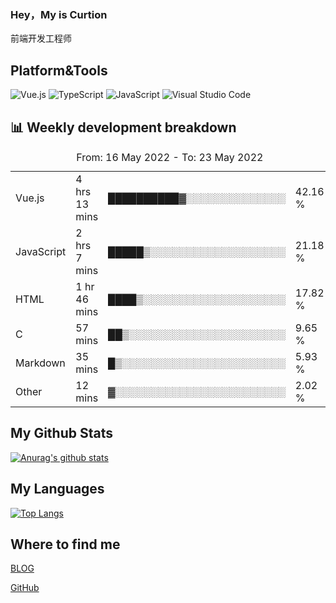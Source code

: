 ### Hey，My is Curtion
前端开发工程师
## Platform&Tools

![Vue.js](https://img.shields.io/badge/-Vue.js-4FC08D?style=flat-square&logo=Vue.js&logoColor=white)
![TypeScript](https://img.shields.io/badge/-TypeScript-007ACC?style=flat-square&logo=typescript&logoColor=white)
![JavaScript](https://img.shields.io/badge/-JavaScript-F7DF1E?style=flat-square&logo=javascript&logoColor=black)
![Visual Studio Code](https://img.shields.io/badge/-VSCode-007ACC?style=flat-square&logo=Visual-Studio-Code&logoColor=white)

## 📊 Weekly development breakdown

<!--START_SECTION:waka-->

<table><caption>From: 16 May 2022 - To: 23 May 2022</caption><tr><td>Vue.js</td><td>4 hrs 13 mins</td><td>██████████▓░░░░░░░░░░░░░░</td><td>42.16 %</td></tr><tr><td>JavaScript</td><td>2 hrs 7 mins</td><td>█████▒░░░░░░░░░░░░░░░░░░░</td><td>21.18 %</td></tr><tr><td>HTML</td><td>1 hr 46 mins</td><td>████▒░░░░░░░░░░░░░░░░░░░░</td><td>17.82 %</td></tr><tr><td>C</td><td>57 mins</td><td>██▒░░░░░░░░░░░░░░░░░░░░░░</td><td>9.65 %</td></tr><tr><td>Markdown</td><td>35 mins</td><td>█▒░░░░░░░░░░░░░░░░░░░░░░░</td><td>5.93 %</td></tr><tr><td>Other</td><td>12 mins</td><td>▓░░░░░░░░░░░░░░░░░░░░░░░░</td><td>2.02 %</td></tr></table>

<!--END_SECTION:waka-->

## My Github Stats

[![Anurag's github stats](https://github-readme-stats.vercel.app/api?username=curtion&count_private=true&show_icons=true&theme=onedark)](https://github.com/anuraghazra/github-readme-stats)

## My Languages

[![Top Langs](https://github-readme-stats.vercel.app/api/top-langs/?username=curtion&layout=compact)](https://github.com/anuraghazra/github-readme-stats)

## Where to find me

[BLOG](https://blog.3gxk.net)

[GitHub](https://github.com/Curtion)
